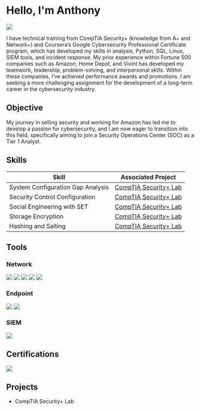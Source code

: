 # Hello, I'm Anthony
<a href="https://linkedin.com/in/anthonyavalera"><img src="https://img.shields.io/badge/-LinkedIn-0072b1?&style=for-the-badge&logo=linkedin&logoColor=white" /></a>

I have technical training from CompTIA Security+ (knowledge from A+ and Network+) and Coursera’s Google Cybersecurity Professional Certificate program, which has developed my skills in analysis, Python, SQL, Linux, SIEM tools, and incident response. My prior experience within Fortune 500 companies such as Amazon, Home Depot, and Vivint has developed my teamwork, leadership, problem-solving, and interpersonal skills. Within these companies, I’ve achieved performance awards and promotions. I am seeking a more challenging assignment for the development of a long-term career in the cybersecurity industry.

## Objective

My journey in selling security and working for Amazon has led me to develop a passion for cybersecurity, and I am now eager to transition into this field, specifically aiming to join a Security Operations Center (SOC) as a Tier 1 Analyst.

## Skills

| Skill                                         | Associated Project         |
|-----------------------------------------------|----------------------------|
| System Configuration Gap Analysis         | <a href="https://google.com">CompTIA Security+ Lab</a>|
| Security Control Configuration      | <a href="https://google.com">CompTIA Security+ Lab</a>|
| Social Engineering with SET                  | <a href="https://google.com">CompTIA Security+ Lab</a>|
| Storage Encryption | <a href="https://google.com">CompTIA Security+ Lab</a>|
| Hashing and Salting | <a href="https://google.com">CompTIA Security+ Lab</a>|

## Tools

### Network
<div>
    <img src="https://img.shields.io/badge/-Wireshark-1679A7?&style=for-the-badge&logo=Wireshark&logoColor=white" />
    <img src="https://img.shields.io/badge/-Nmap-000000?&style=for-the-badge&logo=Nmap&logoColor=white" />
    <img src="https://img.shields.io/badge/-Nessus-5F5F5F?&style=for-the-badge&logo=Nessus&logoColor=white" />
    <img src="https://img.shields.io/badge/-Netcat-000000?&style=for-the-badge&logo=netcat&logoColor=white" />
    <img src="https://img.shields.io/badge/-nslookup-000000?&style=for-the-badge&logo=nslookup&logoColor=white" />
</div>

### Endpoint
<div>
    <img src="https://img.shields.io/badge/-Microsoft_Defender_for_Endpoint-00A4EF?&style=for-the-badge&logo=Microsoft&logoColor=white" />
    <img src="https://img.shields.io/badge/-AppLocker-0078D4?&style=for-the-badge&logo=Microsoft&logoColor=white" />
</div>

### SIEM
<div>
    <img src="https://img.shields.io/badge/-wazuh-4C7F42?&style=for-the-badge&logo=wazuh&logoColor=white" />
</div>

## Certifications
<div>
<img src="https://img.shields.io/badge/-Security%2B-FF0000?&style=for-the-badge&logo=CompTIA&logoColor=white" />
</div>

## Projects
- CompTIA Security+ Lab
